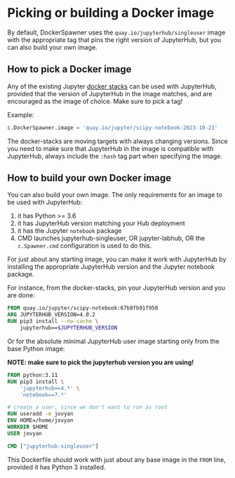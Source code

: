 # Picking or building a Docker image

By default, DockerSpawner uses the `quay.io/jupyterhub/singleuser` image
with the appropriate tag that pins the right version of JupyterHub,
but you can also build your own image.

## How to pick a Docker image

Any of the existing Jupyter [docker stacks](https://github.com/jupyter/docker-stacks)
can be used with JupyterHub, provided that the version of JupyterHub in the image matches,
and are encouraged as the image of choice. Make sure to pick a tag!

Example:

```python
c.DockerSpawner.image = 'quay.io/jupyter/scipy-notebook:2023-10-23'
```

The docker-stacks are moving targets with always changing versions.
Since you need to make sure that JupyterHub in the image is compatible with JupyterHub,
always include the `:hash` tag part when specifying the image.

## How to build your own Docker image

You can also build your own image.
The only requirements for an image to be used with JupyterHub:

1. it has Python >= 3.6
2. it has JupyterHub version matching your Hub deployment
3. it has the Jupyter `notebook` package
4. CMD launches jupyterhub-singleuser, OR jupyter-labhub, OR the `c.Spawner.cmd` configuration is used
   to do this.

For just about any starting image, you can make it work with JupyterHub by installing
the appropriate JupyterHub version and the Jupyter notebook package.

For instance, from the docker-stacks, pin your JupyterHub version and you are done:

```Dockerfile
FROM quay.io/jupyter/scipy-notebook:67b8fb91f950
ARG JUPYTERHUB_VERSION=4.0.2
RUN pip3 install --no-cache \
    jupyterhub==$JUPYTERHUB_VERSION
```

Or for the absolute minimal JupyterHub user image starting only from the base Python image:

**NOTE: make sure to pick the jupyterhub version you are using!**

```Dockerfile
FROM python:3.11
RUN pip3 install \
    'jupyterhub==4.*' \
    'notebook==7.*'

# create a user, since we don't want to run as root
RUN useradd -m jovyan
ENV HOME=/home/jovyan
WORKDIR $HOME
USER jovyan

CMD ["jupyterhub-singleuser"]
```

This Dockerfile should work with just about any base image in the `FROM` line,
provided it has Python 3 installed.
